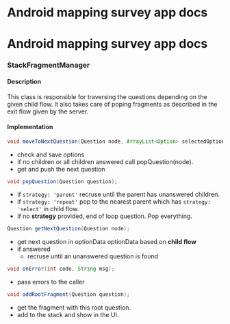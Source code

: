# Android mapping survey app docs

# Android mapping survey app docs

### StackFragmentManager
#### Description
This class is responsible for traversing the questions depending on the given child flow. It also takes care of poping fragments as described in the exit flow given by the server.

#### Implementation
```Java
void moveToNextQuestion(Question node, ArrayList<Option> selectedOptions);
```
+ check and save options
+ if no children or all children answered call popQuestion(node).
+ get and push the next question

```Java
void popQuestion(Question question);
```
+ if `strategy: 'parent'` recruse until the parent has unanswered children.
+ if `strategy: 'repeat'` pop to the nearest parent which has `strategy: 'select'` in child flow.
+ if no **strategy** provided, end of loop question. Pop everything.

```Java
Question getNextQuestion(Question node);
```
+ get next question in optionData optionData based on **child flow**
+ if answered
	+ recruse until an unanswered question is found

```Java
void onError(int code, String msg);
```
+ pass errors to the caller

```Java
void addRootFragment(Question question);
```
+ get the fragment with this root question.
+ add to the stack and show in the UI.
